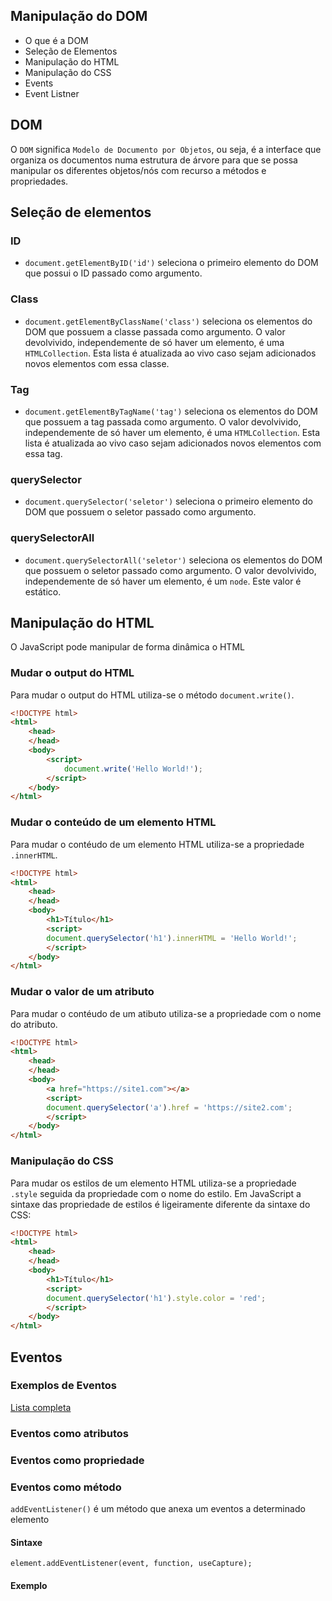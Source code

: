 ## Manipulação do DOM
- O que é a DOM
- Seleção de Elementos
- Manipulação do HTML
- Manipulação do CSS
- Events
- Event Listner


## DOM
O `DOM` significa `Modelo de Documento por Objetos`, ou seja, é a interface que organiza os documentos numa estrutura de árvore para que se possa manipular os diferentes objetos/nós com recurso a métodos e propriedades.

## Seleção de elementos

### ID
- `document.getElementByID('id')` seleciona o primeiro elemento do DOM que possui o ID passado como argumento. 

### Class
- `document.getElementByClassName('class')` seleciona os elementos do DOM que possuem a classe passada como argumento. O valor devolvivido, independemente de só haver um elemento, é uma `HTMLCollection`. Esta lista é atualizada ao vivo caso sejam adicionados novos elementos com essa classe.

### Tag
- `document.getElementByTagName('tag')` seleciona os elementos do DOM que possuem a tag passada como argumento. O valor devolvivido, independemente de só haver um elemento, é uma `HTMLCollection`. Esta lista é atualizada ao vivo caso sejam adicionados novos elementos com essa tag.


### querySelector
- `document.querySelector('seletor')` seleciona o primeiro elemento do DOM que possuem o seletor passado como argumento. 

### querySelectorAll
- `document.querySelectorAll('seletor')` seleciona os elementos do DOM que possuem o seletor passado como argumento. O valor devolvivido, independemente de só haver um elemento, é um `node`. Este valor é estático.

## Manipulação do HTML
O JavaScript pode manipular de forma dinâmica o HTML

### Mudar o output do HTML
Para mudar o output do HTML utiliza-se o método `document.write()`.

`````Html
<!DOCTYPE html>
<html>
    <head>
    </head>
    <body>
        <script>
            document.write('Hello World!');
        </script>
    </body>
</html>
`````

### Mudar o conteúdo de um elemento HTML
Para mudar o contéudo de um elemento HTML utiliza-se a propriedade `.innerHTML`.

`````Html
<!DOCTYPE html>
<html>
    <head>
    </head>
    <body>
        <h1>Título</h1>
        <script>
        document.querySelector('h1').innerHTML = 'Hello World!';
        </script>
    </body>
</html>
`````

### Mudar o valor de um atributo
Para mudar o contéudo de um atibuto utiliza-se a propriedade com o nome do atributo.

`````Html
<!DOCTYPE html>
<html>
    <head>
    </head>
    <body>
        <a href="https://site1.com"></a>      
        <script>
        document.querySelector('a').href = 'https://site2.com';
        </script>
    </body>
</html>
`````

### Manipulação do CSS
Para mudar os estilos de um elemento HTML utiliza-se a propriedade `.style` seguida da propriedade com o nome do estilo. Em JavaScript a sintaxe das propriedade de estilos é ligeiramente diferente da sintaxe do CSS:

`````Html
<!DOCTYPE html>
<html>
    <head>
    </head>
    <body>
        <h1>Título</h1>
        <script>
        document.querySelector('h1').style.color = 'red';
        </script>
    </body>
</html>
`````

## Eventos

### Exemplos de Eventos

[Lista completa](https://www.w3schools.com/jsref/dom_obj_event.asp)

### Eventos como atributos

### Eventos como propriedade

### Eventos como método
`addEventListener()` é um método que anexa um eventos a determinado elemento

#### Sintaxe
`element.addEventListener(event, function, useCapture);`

#### Exemplo